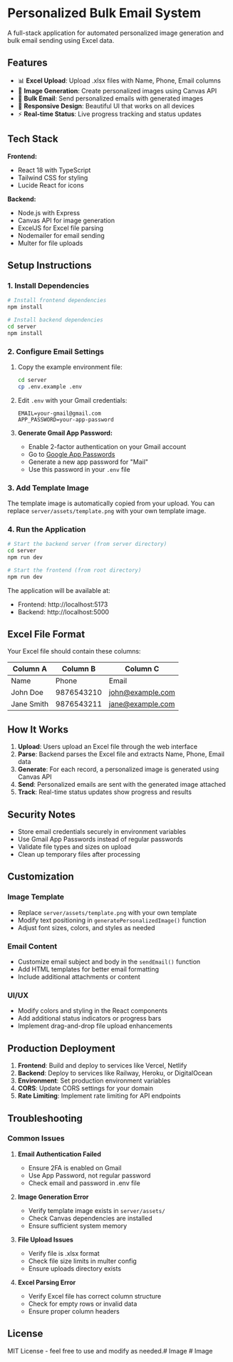 # Personalized Bulk Email System

A full-stack application for automated personalized image generation and bulk email sending using Excel data.

## Features

- 📊 **Excel Upload**: Upload .xlsx files with Name, Phone, Email columns
- 🎨 **Image Generation**: Create personalized images using Canvas API
- 📧 **Bulk Email**: Send personalized emails with generated images
- 📱 **Responsive Design**: Beautiful UI that works on all devices
- ⚡ **Real-time Status**: Live progress tracking and status updates

## Tech Stack

**Frontend:**
- React 18 with TypeScript
- Tailwind CSS for styling
- Lucide React for icons

**Backend:**
- Node.js with Express
- Canvas API for image generation
- ExcelJS for Excel file parsing
- Nodemailer for email sending
- Multer for file uploads

## Setup Instructions

### 1. Install Dependencies

```bash
# Install frontend dependencies
npm install

# Install backend dependencies
cd server
npm install
```

### 2. Configure Email Settings

1. Copy the example environment file:
   ```bash
   cd server
   cp .env.example .env
   ```

2. Edit `.env` with your Gmail credentials:
   ```
   EMAIL=your-gmail@gmail.com
   APP_PASSWORD=your-app-password
   ```

3. **Generate Gmail App Password:**
   - Enable 2-factor authentication on your Gmail account
   - Go to [Google App Passwords](https://myaccount.google.com/apppasswords)
   - Generate a new app password for "Mail"
   - Use this password in your `.env` file

### 3. Add Template Image

The template image is automatically copied from your upload. You can replace `server/assets/template.png` with your own template image.

### 4. Run the Application

```bash
# Start the backend server (from server directory)
cd server
npm run dev

# Start the frontend (from root directory)
npm run dev
```

The application will be available at:
- Frontend: http://localhost:5173
- Backend: http://localhost:5000

## Excel File Format

Your Excel file should contain these columns:

| Column A | Column B | Column C |
|----------|----------|----------|
| Name     | Phone    | Email    |
| John Doe | 9876543210 | john@example.com |
| Jane Smith | 9876543211 | jane@example.com |

## How It Works

1. **Upload**: Users upload an Excel file through the web interface
2. **Parse**: Backend parses the Excel file and extracts Name, Phone, Email data
3. **Generate**: For each record, a personalized image is generated using Canvas API
4. **Send**: Personalized emails are sent with the generated image attached
5. **Track**: Real-time status updates show progress and results

## Security Notes

- Store email credentials securely in environment variables
- Use Gmail App Passwords instead of regular passwords
- Validate file types and sizes on upload
- Clean up temporary files after processing

## Customization

### Image Template
- Replace `server/assets/template.png` with your own template
- Modify text positioning in `generatePersonalizedImage()` function
- Adjust font sizes, colors, and styles as needed

### Email Content
- Customize email subject and body in the `sendEmail()` function
- Add HTML templates for better email formatting
- Include additional attachments or content

### UI/UX
- Modify colors and styling in the React components
- Add additional status indicators or progress bars
- Implement drag-and-drop file upload enhancements

## Production Deployment

1. **Frontend**: Build and deploy to services like Vercel, Netlify
2. **Backend**: Deploy to services like Railway, Heroku, or DigitalOcean
3. **Environment**: Set production environment variables
4. **CORS**: Update CORS settings for your domain
5. **Rate Limiting**: Implement rate limiting for API endpoints

## Troubleshooting

### Common Issues

1. **Email Authentication Failed**
   - Ensure 2FA is enabled on Gmail
   - Use App Password, not regular password
   - Check email and password in .env file

2. **Image Generation Error**
   - Verify template image exists in `server/assets/`
   - Check Canvas dependencies are installed
   - Ensure sufficient system memory

3. **File Upload Issues**
   - Verify file is .xlsx format
   - Check file size limits in multer config
   - Ensure uploads directory exists

4. **Excel Parsing Error**
   - Verify Excel file has correct column structure
   - Check for empty rows or invalid data
   - Ensure proper column headers

## License

MIT License - feel free to use and modify as needed.#   I m a g e  
 #   I m a g e  
 